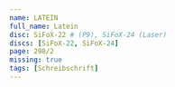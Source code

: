 ```yaml
---
name: LATEIN
full_name: Latein
disc: SiFoX-22 # (P9), SiFoX-24 (Laser)
discs: [SiFoX-22, SiFoX-24]
page: 298/2
missing: true
tags: [Schreibschrift]
---
```

